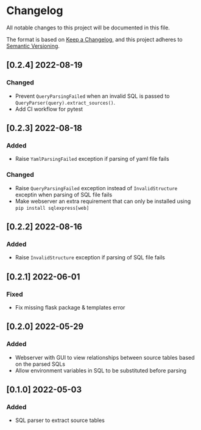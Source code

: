 # Changelog
All notable changes to this project will be documented in this file.

The format is based on [Keep a Changelog](https://keepachangelog.com/en/1.0.0/),
and this project adheres to [Semantic Versioning](https://semver.org/spec/v2.0.0.html).

## [0.2.4] 2022-08-19
### Changed
- Prevent `QueryParsingFailed` when an invalid SQL is passed to `QueryParser(query).extract_sources()`.
- Add CI workflow for pytest

## [0.2.3] 2022-08-18
### Added
- Raise `YamlParsingFailed` exception if parsing of yaml file fails

### Changed
- Raise `QueryParsingFailed` exception instead of `InvalidStructure` exceptin when parsing of SQL file fails
- Make webserver an extra requirement that can only be installed using `pip install sqlexpress[web]`

## [0.2.2] 2022-08-16
### Added
- Raise `InvalidStructure` exception if parsing of SQL file fails

## [0.2.1] 2022-06-01
### Fixed
- Fix missing flask package & templates error

## [0.2.0] 2022-05-29
### Added
- Webserver with GUI to view relationships between source tables based on the parsed SQLs
- Allow environment variables in SQL to be substituted before parsing

## [0.1.0] 2022-05-03
### Added
- SQL parser to extract source tables
